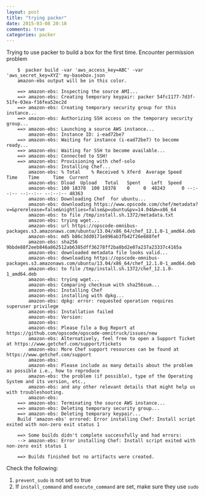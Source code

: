 ```yaml
---
layout: post
title: "trying packer"
date: 2015-03-08 20:10
comments: true
categories: packer
---
```


Trying to use packer to build a box for the first time. Encounter permission problem

        $  packer build -var 'aws_access_key=ABC' -var 'aws_secret_key=XYZ' my-basebox.json
        amazon-ebs output will be in this color.

        ==> amazon-ebs: Inspecting the source AMI...
        ==> amazon-ebs: Creating temporary keypair: packer 54fc1177-7d3f-51fe-03ea-f16fea52ec2d
        ==> amazon-ebs: Creating temporary security group for this instance...
        ==> amazon-ebs: Authorizing SSH access on the temporary security group...
        ==> amazon-ebs: Launching a source AWS instance...
            amazon-ebs: Instance ID: i-ead72be7
        ==> amazon-ebs: Waiting for instance (i-ead72be7) to become ready...
        ==> amazon-ebs: Waiting for SSH to become available...
        ==> amazon-ebs: Connected to SSH!
        ==> amazon-ebs: Provisioning with chef-solo
            amazon-ebs: Installing Chef...
            amazon-ebs: % Total    % Received % Xferd  Average Speed   Time    Time     Time  Current
            amazon-ebs: Dload  Upload   Total   Spent    Left  Speed
            amazon-ebs: 100 18378  100 18378    0     0  48243      0 --:--:-- --:--:-- --:--:-- 48363
            amazon-ebs: Downloading Chef  for ubuntu...
            amazon-ebs: downloading https://www.opscode.com/chef/metadata?v=&prerelease=false&nightlies=false&p=ubuntu&pv=14.04&m=x86_64
            amazon-ebs: to file /tmp/install.sh.1372/metadata.txt
            amazon-ebs: trying wget...
            amazon-ebs: url https://opscode-omnibus-packages.s3.amazonaws.com/ubuntu/13.04/x86_64/chef_12.1.0-1_amd64.deb
            amazon-ebs: md5 b86c3dd0171e896ab3fb42f26e688fef
            amazon-ebs: sha256  9bbde88f2eeb846a862512ab6385dff36278ff2ba8bd2e07a237a23337c4165a
            amazon-ebs: downloaded metadata file looks valid...
            amazon-ebs: downloading https://opscode-omnibus-packages.s3.amazonaws.com/ubuntu/13.04/x86_64/chef_12.1.0-1_amd64.deb
            amazon-ebs: to file /tmp/install.sh.1372/chef_12.1.0-1_amd64.deb
            amazon-ebs: trying wget...
            amazon-ebs: Comparing checksum with sha256sum...
            amazon-ebs: Installing Chef
            amazon-ebs: installing with dpkg...
            amazon-ebs: dpkg: error: requested operation requires superuser privilege
            amazon-ebs: Installation failed
            amazon-ebs: Version:
            amazon-ebs:
            amazon-ebs: Please file a Bug Report at https://github.com/opscode/opscode-omnitruck/issues/new
            amazon-ebs: Alternatively, feel free to open a Support Ticket at https://www.getchef.com/support/tickets
            amazon-ebs: More Chef support resources can be found at https://www.getchef.com/support
            amazon-ebs:
            amazon-ebs: Please include as many details about the problem as possible i.e., how to reproduce
            amazon-ebs: the problem (if possible), type of the Operating System and its version, etc.,
            amazon-ebs: and any other relevant details that might help us with troubleshooting.
            amazon-ebs:
        ==> amazon-ebs: Terminating the source AWS instance...
        ==> amazon-ebs: Deleting temporary security group...
        ==> amazon-ebs: Deleting temporary keypair...
        Build 'amazon-ebs' errored: Error installing Chef: Install script exited with non-zero exit status 1

        ==> Some builds didn't complete successfully and had errors:
        --> amazon-ebs: Error installing Chef: Install script exited with non-zero exit status 1

        ==> Builds finished but no artifacts were created.

Check the following:

1. `prevent_sudo` is not set to true
2. If `install_command` and `execute_command` are set, make sure they use `sudo`
